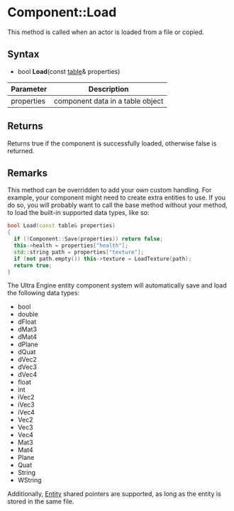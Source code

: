 # Component::Load

This method is called when an actor is loaded from a file or copied.

## Syntax

- bool **Load**(const [table](https://github.com/UltraEngine/tableplusplus#programming-guide)& properties)

| Parameter | Description |
|---|---|
| properties | component data in a table object |

## Returns

Returns true if the component is successfully loaded, otherwise false is returned.

## Remarks

This method can be overridden to add your own custom handling. For example, your component might need to create extra entities to use. If you do so, you will probably want to call the base method without your method, to load the built-in supported data types, like so:

```c++
bool Load(const table& properties)
{
  if (!Component::Save(properties)) return false;
  this->health = properties["health"];
  std::string path = properties["texture"];
  if (not path.empty()) this->texture = LoadTexture(path);
  return true;
}
```

The Ultra Engine entity component system will automatically save and load the following data types:
- bool
- double
- dFloat
- dMat3
- dMat4
- dPlane
- dQuat
- dVec2
- dVec3
- dVec4
- float
- int
- iVec2
- iVec3
- iVec4
- Vec2
- Vec3
- Vec4
- Mat3
- Mat4
- Plane
- Quat
- String
- WString
  
Additionally, [Entity](Entity.md) shared pointers are supported, as long as the entity is stored in the same file.
